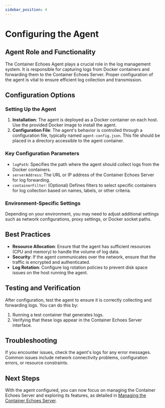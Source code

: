 ```yaml
---
sidebar_position: 4
---
```


# Configuring the Agent

## Agent Role and Functionality

The Container Echoes Agent plays a crucial role in the log management system. It is responsible for capturing logs from Docker containers and forwarding them to the Container Echoes Server. Proper configuration of the agent is vital to ensure efficient log collection and transmission.

## Configuration Options

### Setting Up the Agent

1. **Installation**: The agent is deployed as a Docker container on each host. Use the provided Docker image to install the agent.
2. **Configuration File**: The agent's behavior is controlled through a configuration file, typically named `agent-config.json`. This file should be placed in a directory accessible to the agent container.

### Key Configuration Parameters

- `logPath`: Specifies the path where the agent should collect logs from the Docker containers.
- `serverAddress`: The URL or IP address of the Container Echoes Server for log forwarding.
- `containerFilter`: (Optional) Defines filters to select specific containers for log collection based on names, labels, or other criteria.

### Environment-Specific Settings

Depending on your environment, you may need to adjust additional settings such as network configurations, proxy settings, or Docker socket paths.

## Best Practices

- **Resource Allocation**: Ensure that the agent has sufficient resources (CPU and memory) to handle the volume of log data.
- **Security**: If the agent communicates over the network, ensure that the traffic is encrypted and authenticated.
- **Log Rotation**: Configure log rotation policies to prevent disk space issues on the host running the agent.

## Testing and Verification

After configuration, test the agent to ensure it is correctly collecting and forwarding logs. You can do this by:

1. Running a test container that generates logs.
2. Verifying that these logs appear in the Container Echoes Server interface.

## Troubleshooting

If you encounter issues, check the agent's logs for any error messages. Common issues include network connectivity problems, configuration errors, or resource constraints.

## Next Steps

With the agent configured, you can now focus on managing the Container Echoes Server and exploring its features, as detailed in [Managing the Container Echoes Server](server-management).
